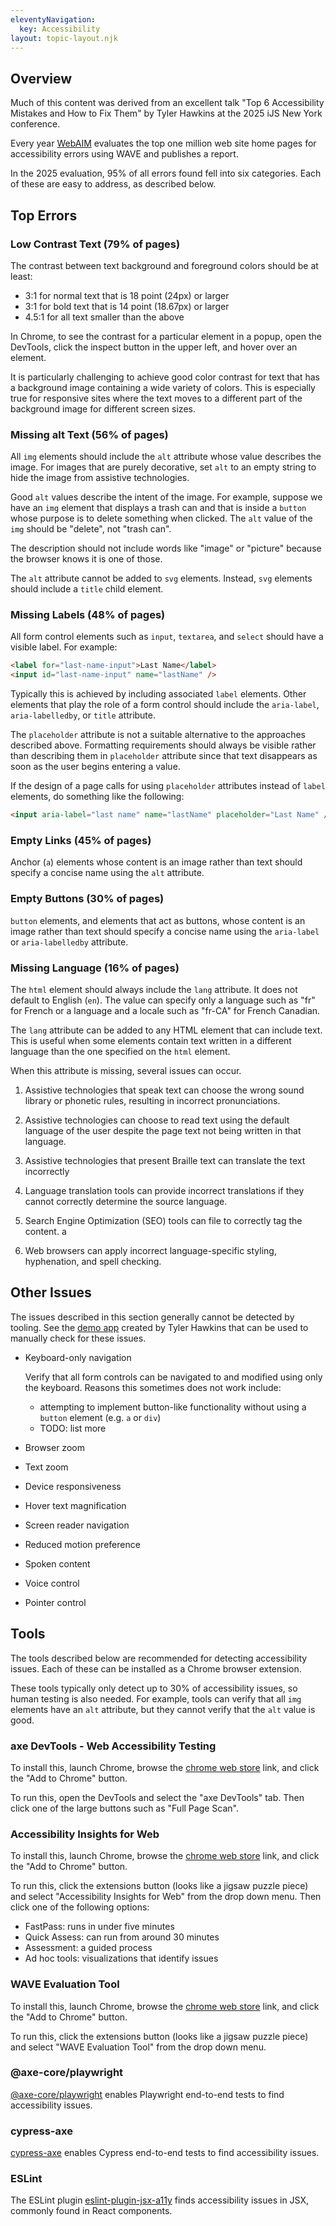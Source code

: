 ```yaml
---
eleventyNavigation:
  key: Accessibility
layout: topic-layout.njk
---
```


## Overview

Much of this content was derived from an excellent talk
"Top 6 Accessibility Mistakes and How to Fix Them"
by Tyler Hawkins at the 2025 iJS New York conference.

Every year [WebAIM](https://webaim.org/projects/million/) evaluates
the top one million web site home pages for accessibility errors
using WAVE and publishes a report.

In the 2025 evaluation, 95% of all errors found fell into six categories.
Each of these are easy to address, as described below.

## Top Errors

### Low Contrast Text (79% of pages)

The contrast between text background and foreground colors
should be at least:

- 3:1 for normal text that is 18 point (24px) or larger
- 3:1 for bold text that is 14 point (18.67px) or larger
- 4.5:1 for all text smaller than the above

In Chrome, to see the contrast for a particular element in a popup,
open the DevTools, click the inspect button in the upper left,
and hover over an element.

It is particularly challenging to achieve good color contrast for
text that has a background image containing a wide variety of colors.
This is especially true for responsive sites where the text moves
to a different part of the background image for different screen sizes.

### Missing alt Text (56% of pages)

All `img` elements should include the `alt` attribute
whose value describes the image.
For images that are purely decorative, set `alt` to an empty string
to hide the image from assistive technologies.

Good `alt` values describe the intent of the image.
For example, suppose we have an `img` element that displays a trash can and
that is inside a `button` whose purpose is to delete something when clicked.
The `alt` value of the `img` should be "delete", not "trash can".

The description should not include words like "image" or "picture"
because the browser knows it is one of those.

The `alt` attribute cannot be added to `svg` elements.
Instead, `svg` elements should include a `title` child element.

### Missing Labels (48% of pages)

All form control elements such as `input`, `textarea`, and `select`
should have a visible label. For example:

```html
<label for="last-name-input">Last Name</label>
<input id="last-name-input" name="lastName" />
```

Typically this is achieved by including associated `label` elements.
Other elements that play the role of a form control should include
the `aria-label`, `aria-labelledby`, or `title` attribute.

The `placeholder` attribute is not a suitable alternative
to the approaches described above.
Formatting requirements should always be visible
rather than describing them in `placeholder` attribute
since that text disappears as soon as the user begins entering a value.

If the design of a page calls for using `placeholder` attributes
instead of `label` elements, do something like the following:

```html
<input aria-label="last name" name="lastName" placeholder="Last Name" />
```

### Empty Links (45% of pages)

Anchor (`a`) elements whose content is an image rather than text
should specify a concise name using the `alt` attribute.

### Empty Buttons (30% of pages)

`button` elements, and elements that act as buttons,
whose content is an image rather than text
should specify a concise name using the
`aria-label` or `aria-labelledby` attribute.

### Missing Language (16% of pages)

The `html` element should always include the `lang` attribute.
It does not default to English (`en`).
The value can specify only a language such as "fr" for French
or a language and a locale such as "fr-CA" for French Canadian.

The `lang` attribute can be added to any HTML element that can include text.
This is useful when some elements contain text written in
a different language than the one specified on the `html` element.

When this attribute is missing, several issues can occur.

1. Assistive technologies that speak text
   can choose the wrong sound library or phonetic rules,
   resulting in incorrect pronunciations.

1. Assistive technologies can choose to
   read text using the default language of the user
   despite the page text not being written in that language.

1. Assistive technologies that present Braille text
   can translate the text incorrectly

1. Language translation tools can provide incorrect translations
   if they cannot correctly determine the source language.

1. Search Engine Optimization (SEO) tools can file to correctly tag the content.
   a
1. Web browsers can apply incorrect language-specific styling,
   hyphenation, and spell checking.

## Other Issues

The issues described in this section generally cannot be detected by tooling.
See the [demo app](https://github.com/thawkin3/assistive-technology-demo)
created by Tyler Hawkins that can be used to manually check for these issues.

- Keyboard-only navigation

  Verify that all form controls can be
  navigated to and modified using only the keyboard.
  Reasons this sometimes does not work include:

  - attempting to implement button-like functionality
    without using a `button` element (e.g. `a` or `div`)
  - TODO: list more

- Browser zoom
- Text zoom
- Device responsiveness
- Hover text magnification
- Screen reader navigation
- Reduced motion preference
- Spoken content
- Voice control
- Pointer control

## Tools

The tools described below are recommended for detecting accessibility issues.
Each of these can be installed as a Chrome browser extension.

These tools typically only detect up to 30% of accessibility issues,
so human testing is also needed.
For example, tools can verify that all `img` elements have an `alt` attribute,
but they cannot verify that the `alt` value is good.

### axe DevTools - Web Accessibility Testing

To install this, launch Chrome, browse the
[chrome web store](https://chromewebstore.google.com/detail/axe-devtools-web-accessib/lhdoppojpmngadmnindnejefpokejbdd?hl=en-US)
link, and click the "Add to Chrome" button.

To run this, open the DevTools and select the "axe DevTools" tab.
Then click one of the large buttons such as "Full Page Scan".

### Accessibility Insights for Web

To install this, launch Chrome, browse the
[chrome web store](https://chromewebstore.google.com/detail/accessibility-insights-fo/pbjjkligggfmakdaogkfomddhfmpjeni?hl=en)
link, and click the "Add to Chrome" button.

To run this, click the extensions button (looks like a jigsaw puzzle piece)
and select "Accessibility Insights for Web" from the drop down menu.
Then click one of the following options:

- FastPass: runs in under five minutes
- Quick Assess: can run from around 30 minutes
- Assessment: a guided process
- Ad hoc tools: visualizations that identify issues

### WAVE Evaluation Tool

To install this, launch Chrome, browse the
[chrome web store](https://chromewebstore.google.com/detail/wave-evaluation-tool/jbbplnpkjmmeebjpijfedlgcdilocofh)
link, and click the "Add to Chrome" button.

To run this, click the extensions button (looks like a jigsaw puzzle piece)
and select "WAVE Evaluation Tool" from the drop down menu.

### @axe-core/playwright

[@axe-core/playwright](https://github.com/dequelabs/axe-core-npm/blob/develop/packages/playwright/README.md)
enables Playwright end-to-end tests to find accessibility issues.

### cypress-axe

[cypress-axe](https://github.com/component-driven/cypress-axe)
enables Cypress end-to-end tests to find accessibility issues.

### ESLint

The ESLint plugin
[eslint-plugin-jsx-a11y](https://github.com/jsx-eslint/eslint-plugin-jsx-a11y)
finds accessibility issues in JSX, commonly found in React components.
